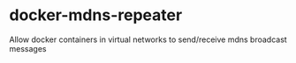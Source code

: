 # docker-mdns-repeater
Allow docker containers in virtual networks to send/receive mdns broadcast messages
